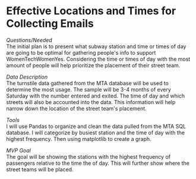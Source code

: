# Effective Locations and Times for Collecting Emails

*Questions/Needed*
<br>
The initial plan is to present what subway station and time or times of day are going to be optimal for gathering people's info to support WomenTechWomenYes. Considering the time or times of day with the most amount of people will help prioritize the placement of their street team.

*Data Description*
<br>
The turnstile data gathered from the MTA database will be used to determine the most usage. The sample will be 3-4 months of every Saturday with the number entered and exited. The time of day and which streets will also be accounted into the data. This information will help narrow down the location of the street team's placement.

*Tools*
<br>
I will use Pandas to organize and clean the data pulled from the MTA SQL database. I will categorize by busiest station and the time of day with the highest frequency.  Then using matplotlib to create a graph.

*MVP Goal*
<br>
The goal will be showing the stations with the highest frequency of passengers relative to the time the of day. This will further show where the street teams will be placed.

